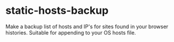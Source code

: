 static-hosts-backup
===================

Make a backup list of hosts and IP's for sites found in your browser histories.  Suitable for appending to your OS hosts file.
